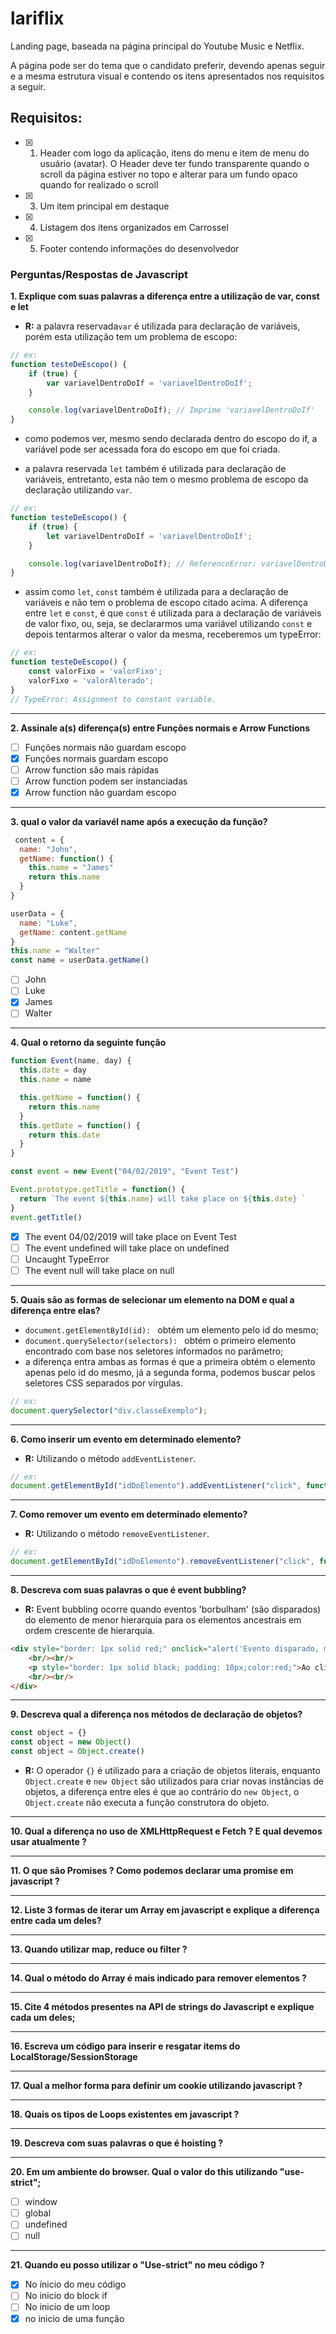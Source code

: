 # lariflix

Landing page, baseada na página principal do Youtube Music e Netflix.

A página pode ser do tema que o candidato preferir, devendo apenas seguir e a mesma estrutura visual e contendo os itens apresentados nos requisitos a seguir.

## Requisitos:

- [x] 1. Header com logo da aplicação, itens do menu e item de menu do usuário (avatar). O Header deve ter fundo transparente quando o scroll da página estiver no topo e alterar para um fundo opaco quando for realizado o scroll
- [x] 3. Um item principal em destaque
- [x] 4. Listagem dos itens organizados em Carrossel
- [x] 5. Footer contendo informações do desenvolvedor

### Perguntas/Respostas de Javascript

**1. Explique com suas palavras a diferença entre a utilização de var, const e let**

- **R:** a palavra reservada``var`` é utilizada para declaração de variáveis, porém esta utilização tem um problema de escopo:

````javascript
// ex:
function testeDeEscopo() {
	if (true) {
		var variavelDentroDoIf = 'variavelDentroDoIf';
	}

	console.log(variavelDentroDoIf); // Imprime 'variavelDentroDoIf'
}
````

- como podemos ver, mesmo sendo declarada dentro do escopo do if, a variável pode ser acessada fora do escopo em que foi criada.


- a palavra reservada ``let`` também é utilizada para declaração de variáveis, entretanto, esta não tem o mesmo problema de escopo da declaração utilizando ``var``.

````javascript
// ex:
function testeDeEscopo() {
	if (true) {
		let variavelDentroDoIf = 'variavelDentroDoIf';
	}

	console.log(variavelDentroDoIf); // ReferenceError: variavelDentroDoIf is not defined
}
````

- assim como ``let``, ``const`` também é utilizada para a declaração de variáveis e não tem o problema de escopo citado acima. A diferença entre ``let`` e ``const``, é que ``const`` é utilizada para a declaração de variáveis de valor fixo, ou, seja, se declararmos uma variável utilizando ``const`` e depois tentarmos alterar o valor da mesma, receberemos um typeError:
````javascript
// ex:
function testeDeEscopo() {
    const valorFixo = 'valorFixo';
    valorFixo = 'valorAlterado';
}
// TypeError: Assignment to constant variable.
````
---

**2. Assinale a(s) diferença(s) entre Funções normais e Arrow Functions**

 - [ ] Funções normais não guardam escopo  
 - [x] Funções normais guardam escopo  
 - [ ] Arrow function são mais rápidas  
 - [ ] Arrow function podem ser instanciadas  
 - [x] Arrow function não guardam escopo  

---

**3. qual o valor da variavél name após a execução da função?**

```javascript
 content = {
  name: "John",
  getName: function() {
    this.name = "James"
    return this.name
  }
}

userData = {
  name: "Luke",
  getName: content.getName
}
this.name = "Walter"
const name = userData.getName()

```
 - [ ] John
 - [ ] Luke
 - [x] James
 - [ ] Walter

---

**4. Qual o retorno da seguinte função**

```javascript
function Event(name, day) {
  this.date = day
  this.name = name

  this.getName = function() {
    return this.name
  }
  this.getDate = function() {
    return this.date
  }
}

const event = new Event("04/02/2019", "Event Test")

Event.prototype.getTitle = function() {
  return `The event ${this.name} will take place on ${this.date} `
}
event.getTitle()

```

 - [x] The event 04/02/2019 will take place on Event Test
 - [ ] The event undefined will take place on undefined
 - [ ] Uncaught TypeError
 - [ ] The event null will take place on null

---

**5. Quais são as formas de selecionar um elemento na DOM e qual a diferença entre elas?**

- ``document.getElementById(id): `` obtém um elemento pelo id do mesmo;
- ``document.querySelector(selectors): `` obtém o primeiro elemento encontrado com base nos seletores informados no parâmetro;
-  a diferença entra ambas as formas é que a primeira obtém o elemento apenas pelo id do mesmo, já a segunda forma, podemos buscar pelos seletores CSS separados por vírgulas.
````javascript
// ex:
document.querySelector("div.classeExemplo");
````


---

**6. Como inserir um evento em determinado elemento?**

- **R:** Utilizando o método ``addEventListener``.
````javascript
// ex:
document.getElementById("idDoElemento").addEventListener("click", function() {});
````

---

**7. Como remover um evento em determinado elemento?**
- **R:** Utilizando o método ``removeEventListener``.
````javascript
// ex:
document.getElementById("idDoElemento").removeEventListener("click", function() {});
````
---

**8. Descreva com suas palavras o que é event bubbling?**
- **R:** Event bubbling ocorre quando eventos 'borbulham' (são disparados) do elemento de menor hierarquia para os elementos ancestrais em ordem crescente de hierarquia.

````html
<div style="border: 1px solid red;" onclick="alert('Evento disparado, mesmo clicando no elemento filho.')">
    <br/><br/>
    <p style="border: 1px solid black; padding: 10px;color:red;">Ao clicar neste parágrafo, podemos observar que o evento da div acima é disparado.</p>
    <br/><br/>
</div>
````

---

**9. Descreva qual a diferença nos métodos de declaração de objetos?**

```javascript
const object = {}
const object = new Object()
const object = Object.create()
```

- **R:** O operador ``{}`` é utilizado para a criação de objetos literais, enquanto  ``Object.create`` e ``new Object`` são utilizados para criar novas instâncias de objetos, a diferença entre eles é que ao contrário do ``new Object``, o ``Object.create`` não executa a função construtora do objeto.
---

**10. Qual a diferença no uso de XMLHttpRequest e Fetch ? E qual devemos usar atualmente ?**

---

**11. O que são Promises ? Como podemos declarar uma promise em javascript ?**

---

**12. Liste 3 formas de iterar um Array em javascript e explique a diferença entre cada um deles?**

---

**13. Quando utilizar map, reduce ou filter ?**

---

**14. Qual o método do Array é mais indicado para remover elementos ?**

---

**15. Cite 4 métodos presentes na API de strings do Javascript e explique cada um deles;**

---

**16. Escreva um código para inserir e resgatar items do LocalStorage/SessionStorage**

---

**17. Qual a melhor forma para definir um cookie utilizando javascript ?**

---

**18. Quais os tipos de Loops existentes em javascript ?**

---

**19. Descreva com suas palavras o que é hoisting ?**

---

**20. Em um ambiente do browser. Qual o valor do this utilizando "use-strict";**

 - [ ] window
 - [ ] global
 - [ ] undefined
 - [ ] null

---

**21. Quando eu posso utilizar o "Use-strict" no meu código ?**

 - [x] No ínicio do meu código
 - [ ] No inicio do block if
 - [ ] No inicio de um loop
 - [x] no inicio de uma função
